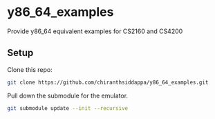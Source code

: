 # y86_64_examples
Provide y86_64 equivalent examples for CS2160 and CS4200

## Setup
Clone this repo:
```sh
git clone https://github.com/chiranthsiddappa/y86_64_examples.git
```

Pull down the submodule for the emulator.

```sh
git submodule update --init --recursive
```

